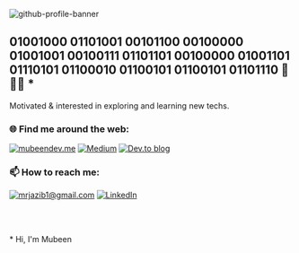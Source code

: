 ![github-profile-banner](https://user-images.githubusercontent.com/20734612/194701575-24ae4a57-baaf-454e-9b92-c8cfea444d1c.jpg)

## 01001000 01101001 00101100 00100000 01001001 00100111 01101101 00100000 01001101 01110101 01100010 01100101 01100101 01101110 👋 👨‍💻 *

Motivated & interested in exploring and learning new techs.

### 🌐 Find me around the web:

<a href="https://mubeen.dev">![mubeendev.me](https://img.shields.io/badge/Mubeen.dev-138D75?style=for-the-badge&logo=aboutdotme&logoColor=white)</a>
<a href="https://medium.com/@mubeenmurj">![Medium](https://img.shields.io/badge/Medium-12100E?style=for-the-badge&logo=medium&logoColor=white)</a>
<a href="https://dev.to/mubeenmurj">![Dev.to blog](https://img.shields.io/badge/dev.to-0A0A0A?style=for-the-badge&logo=dev.to&logoColor=white)</a>

### 📫 How to reach me:

<a href="mailto:mrjazib1@gmail.com">![mrjazib1@gmail.com](https://img.shields.io/badge/Gmail-D14836?style=for-the-badge&logo=gmail&logoColor=white)</a>
<a href="https://www.linkedin.com/in/mubeenmurj/">![LinkedIn](https://img.shields.io/badge/LinkedIn-0077B5?style=for-the-badge&logo=linkedin&logoColor=white)</a>

<br><br>

\* Hi, I'm Mubeen
